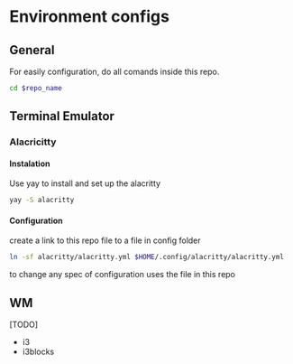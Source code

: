 # Environment configs

## General

For easily configuration, do all comands inside this repo.

```sh
cd $repo_name
```

## Terminal Emulator

### Alacricitty

#### Instalation

Use yay to install and set up the alacritty

```sh
yay -S alacritty
```

#### Configuration

create a link to this repo file to a file in config folder

```sh
ln -sf alacritty/alacritty.yml $HOME/.config/alacritty/alacritty.yml
```

to change any spec of configuration uses the file in this repo

## WM
[TODO]
* i3
* i3blocks


